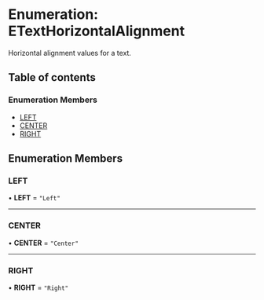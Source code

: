 # Enumeration: ETextHorizontalAlignment

Horizontal alignment values for a text.

## Table of contents

### Enumeration Members

- [LEFT](ETextHorizontalAlignment.md#left)
- [CENTER](ETextHorizontalAlignment.md#center)
- [RIGHT](ETextHorizontalAlignment.md#right)

## Enumeration Members

### LEFT

• **LEFT** = ``"Left"``

___

### CENTER

• **CENTER** = ``"Center"``

___

### RIGHT

• **RIGHT** = ``"Right"``
